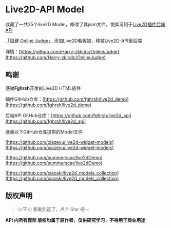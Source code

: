 # Live2D-API  Model

收藏了一共25个live2D Model，修改了其json文件，使其可用于[Live2D插件后端API](https://github.com/fghrsh/live2d_api)

[「稳健 Online Judge」](https://github.com/Harry-zklcdc/OnlineJudge) 添加Live2D看板娘，移植Live2D-API至后端

详情：[https://github.com/Harry-zklcdc/OnlineJudge](https://github.com/Harry-zklcdc/OnlineJudge)



## **鸣谢**

感谢**Fghrsh**开发的Live2D HTML插件

插件GitHub仓库：[https://github.com/fghrsh/live2d_demo](https://github.com/fghrsh/live2d_demo)

后端API GitHub仓库：[https://github.com/fghrsh/live2d_api](https://github.com/fghrsh/live2d_api)



感谢以下GitHub仓库提供的Model文件

[https://github.com/xiazeyu/live2d-widget-models](https://github.com/xiazeyu/live2d-widget-models)

[https://github.com/summerscar/live2dDemo](https://github.com/summerscar/live2dDemo)

[https://github.com/xiaoski/live2d_models_collection](https://github.com/xiaoski/live2d_models_collection)



## 版权声明

> (>▽<) 都看到这了，点个 Star 吧 ~

**API 内所有模型 版权均属于原作者，仅供研究学习，不得用于商业用途**


